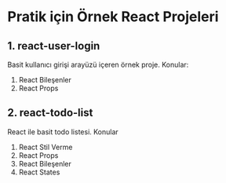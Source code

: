 # Pratik için Örnek React Projeleri 



## **1. react-user-login**
Basit kullanıcı girişi arayüzü içeren örnek proje. Konular:
1.  React Bileşenler
2.  React Props

## **2. react-todo-list**
React ile basit todo listesi. Konular
1. React Stil Verme
2. React Props
3. React Bileşenler
4. React States